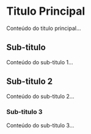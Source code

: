 # Titulo Principal
Conteúdo do titulo principal...

## Sub-titulo 
Conteúdo do sub-titulo 1...

## Sub-titulo 2
Conteúdo do sub-titulo 2...

### Sub-titulo 3
Conteúdo do sub-titulo 3...
